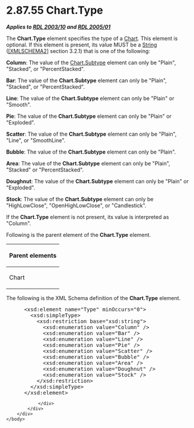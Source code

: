 <html dir="LTR" xmlns:mshelp="http://msdn.microsoft.com/mshelp" xmlns:ddue="http://ddue.schemas.microsoft.com/authoring/2003/5" xmlns:xlink="http://www.w3.org/1999/xlink" xmlns:tool="http://www.microsoft.com/tooltip">
    <head>
        <meta http-equiv="Content-Type" content="text/html; CHARSET=utf-8"></meta>
        <meta name="save" content="history"></meta>
        <title>2.87.55 Chart.Type</title>
        <xml>
            <mshelp:toctitle title="2.87.55 Chart.Type"></mshelp:toctitle>
            <mshelp:rltitle title="[MS-RDL]: Chart.Type"></mshelp:rltitle>
            <mshelp:keyword index="A" term="6d4404b0-081d-4cda-bcce-786181d740a6"></mshelp:keyword>
            <mshelp:attr name="DCSext.ContentType" value="open specification"></mshelp:attr>
            <mshelp:attr name="AssetID" value="6d4404b0-081d-4cda-bcce-786181d740a6"></mshelp:attr>
            <mshelp:attr name="TopicType" value="kbRef"></mshelp:attr>
            <mshelp:attr name="DCSext.Title" value="[MS-RDL]: Chart.Type" />
        </xml>
    </head>
    <body>
        <div id="header">
            <h1 class="heading">2.87.55 Chart.Type</h1>
        </div>
        <div id="mainSection">
            <div id="mainBody">
                <div id="allHistory" class="saveHistory"></div>
                <div id="sectionSection0" class="section" name="collapseableSection">
                    

<p><b><i>Applies to </i></b><a href="a7e2ad00-07c8-4f6d-80ab-3ad55df7b233.html"><b><i>RDL 2003/10</i></b></a><b>
<i>and </i></b><a href="3ebe2912-4958-4832-b391-cad1f5e13338.html"><b><i>RDL 2005/01</i></b></a></p>

<p>The <b>Chart.Type</b> element specifies the type of a <a href="b0ab5524-7eb2-47a7-a4d3-230f5c8c5526.html">Chart</a>. This element is
optional. If this element is present, its value MUST be a <a href="1ed81ef3-a683-45e3-aaad-bd2bbe71bc3d.html">String</a> (<a href="https://go.microsoft.com/fwlink/?LinkId=90610">[XMLSCHEMA2]</a> section
3.2.1) that is one of the following:</p>

<p><b>Column</b>: The value of the <a href="ad30a64a-072d-4e5f-b974-596b680efc53.html">Chart.Subtype</a> element can
only be &quot;Plain&quot;, &quot;Stacked&quot;, or &quot;PercentStacked&quot;.</p>

<p><b>Bar</b>: The value of the <b>Chart.Subtype</b>
element can only be &quot;Plain&quot;, &quot;Stacked&quot;, or
&quot;PercentStacked&quot;.</p>

<p><b>Line</b>: The value of the <b>Chart.Subtype</b>
element can only be &quot;Plain&quot; or &quot;Smooth&quot;.</p>

<p><b>Pie</b>: The value of the <b>Chart.Subtype</b>
element can only be &quot;Plain&quot; or &quot;Exploded&quot;.</p>

<p><b>Scatter</b>: The value of the <b>Chart.Subtype</b>
element can only be &quot;Plain&quot;, &quot;Line&quot;, or
&quot;SmoothLine&quot;.</p>

<p><b>Bubble</b>: The value of the <b>Chart.Subtype</b>
element can only be &quot;Plain&quot;.</p>

<p><b>Area</b>: The value of the <b>Chart.Subtype</b>
element can only be &quot;Plain&quot;, &quot;Stacked&quot; or
&quot;PercentStacked&quot;.</p>

<p><b>Doughnut</b>: The value of the <b>Chart.Subtype</b>
element can only be &quot;Plain&quot; or &quot;Exploded&quot;.</p>

<p><b>Stock</b>: The value of the <b>Chart.Subtype</b>
element can only be &quot;HighLowClose&quot;, &quot;OpenHighLowClose&quot;, or
&quot;Candlestick&quot;.</p>

<p>If the <b>Chart.Type</b> element is not present, its value
is interpreted as &quot;Column&quot;.</p>

<p>Following is the parent element of the <b>Chart.Type</b>
element.</p>

<table>
 <thead>
  <tr>
   <th>
   <p>Parent elements</p>
   </th>
  </tr>
 </thead>
 <tr>
  <td>
  <p>Chart</p>
  </td>
 </tr>
</table>

<p>The following is the XML Schema definition of the <b>Chart.Type</b>
element.</p>

<dl>
<dd>
<div><pre> &lt;xsd:element name=&quot;Type&quot; minOccurs=&quot;0&quot;&gt;
   &lt;xsd:simpleType&gt;
     &lt;xsd:restriction base=&quot;xsd:string&quot;&gt;
       &lt;xsd:enumeration value=&quot;Column&quot; /&gt;
       &lt;xsd:enumeration value=&quot;Bar&quot; /&gt;
       &lt;xsd:enumeration value=&quot;Line&quot; /&gt;
       &lt;xsd:enumeration value=&quot;Pie&quot; /&gt;
       &lt;xsd:enumeration value=&quot;Scatter&quot; /&gt;
       &lt;xsd:enumeration value=&quot;Bubble&quot; /&gt;
       &lt;xsd:enumeration value=&quot;Area&quot; /&gt;
       &lt;xsd:enumeration value=&quot;Doughnut&quot; /&gt;
       &lt;xsd:enumeration value=&quot;Stock&quot; /&gt;
     &lt;/xsd:restriction&gt;
   &lt;/xsd:simpleType&gt;
 &lt;/xsd:element&gt;
</pre></div>
</dd></dl>


                </div>
            </div>
        </div>
    </body>
</html>
